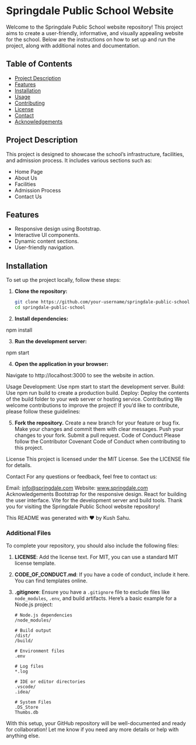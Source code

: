 <!-- # React + Vite

This template provides a minimal setup to get React working in Vite with HMR and some ESLint rules.

Currently, two official plugins are available:

- [@vitejs/plugin-react](https://github.com/vitejs/vite-plugin-react/blob/main/packages/plugin-react/README.md) uses [Babel](https://babeljs.io/) for Fast Refresh
- [@vitejs/plugin-react-swc](https://github.com/vitejs/vite-plugin-react-swc) uses [SWC](https://swc.rs/) for Fast Refresh -->


# Springdale Public School Website

Welcome to the Springdale Public School website repository! This project aims to create a user-friendly, informative, and visually appealing website for the school. Below are the instructions on how to set up and run the project, along with additional notes and documentation.

## Table of Contents

- [Project Description](#project-description)
- [Features](#features)
- [Installation](#installation)
- [Usage](#usage)
- [Contributing](#contributing)
- [License](#license)
- [Contact](#contact)
- [Acknowledgements](#acknowledgements)

## Project Description

This project is designed to showcase the school’s infrastructure, facilities, and admission process. It includes various sections such as:

- Home Page
- About Us
- Facilities
- Admission Process
- Contact Us

## Features

- Responsive design using Bootstrap.
- Interactive UI components.
- Dynamic content sections.
- User-friendly navigation.

## Installation

To set up the project locally, follow these steps:

1. **Clone the repository:**

   ```bash
   git clone https://github.com/your-username/springdale-public-school.git
   cd springdale-public-school
2. **Install dependencies:**


npm install



3. **Run the development server:**


npm start


4. **Open the application in your browser:**

Navigate to http://localhost:3000 to see the website in action.

Usage
Development: Use npm start to start the development server.
Build: Use npm run build to create a production build.
Deploy: Deploy the contents of the build folder to your web server or hosting service.
Contributing
We welcome contributions to improve the project! If you’d like to contribute, please follow these guidelines:

5. **Fork the repository.**
Create a new branch for your feature or bug fix.
Make your changes and commit them with clear messages.
Push your changes to your fork.
Submit a pull request.
Code of Conduct
Please follow the Contributor Covenant Code of Conduct when contributing to this project.

License
This project is licensed under the MIT License. See the LICENSE file for details.

Contact
For any questions or feedback, feel free to contact us:

Email: info@springdale.com
Website: www.springdale.com
Acknowledgements
Bootstrap for the responsive design.
React for building the user interface.
Vite for the development server and build tools.
Thank you for visiting the Springdale Public School website repository!

This README was generated with ❤️ by Kush Sahu.



### Additional Files

To complete your repository, you should also include the following files:

1. **LICENSE**: Add the license text. For MIT, you can use a standard MIT license template.
   
2. **CODE_OF_CONDUCT.md**: If you have a code of conduct, include it here. You can find templates online.

3. **.gitignore**: Ensure you have a `.gitignore` file to exclude files like `node_modules`, `.env`, and build artifacts. Here’s a basic example for a Node.js project:

   ```plaintext
   # Node.js dependencies
   /node_modules/

   # Build output
   /dist/
   /build/

   # Environment files
   .env

   # Log files
   *.log

   # IDE or editor directories
   .vscode/
   .idea/

   # System Files
   .DS_Store
   Thumbs.db
With this setup, your GitHub repository will be well-documented and ready for collaboration! Let me know if you need any more details or help with anything else.